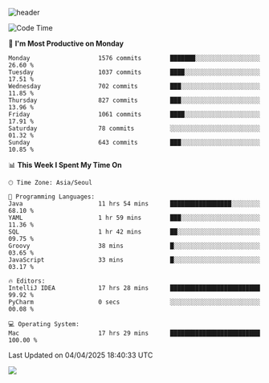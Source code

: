 ![header](https://capsule-render.vercel.app/api?type=Egg&color=timeAuto&height=300&section=header&text=PoPo&fontSize=90&animation=fadeIn)

  <!--START_SECTION:waka-->
![Code Time](http://img.shields.io/badge/Code%20Time-2%2C609%20hrs%2025%20mins-blue)

📅 **I'm Most Productive on Monday** 

```text
Monday                   1576 commits        ███████░░░░░░░░░░░░░░░░░░   26.60 % 
Tuesday                  1037 commits        ████░░░░░░░░░░░░░░░░░░░░░   17.51 % 
Wednesday                702 commits         ███░░░░░░░░░░░░░░░░░░░░░░   11.85 % 
Thursday                 827 commits         ███░░░░░░░░░░░░░░░░░░░░░░   13.96 % 
Friday                   1061 commits        ████░░░░░░░░░░░░░░░░░░░░░   17.91 % 
Saturday                 78 commits          ░░░░░░░░░░░░░░░░░░░░░░░░░   01.32 % 
Sunday                   643 commits         ███░░░░░░░░░░░░░░░░░░░░░░   10.85 % 
```


📊 **This Week I Spent My Time On** 

```text
🕑︎ Time Zone: Asia/Seoul

💬 Programming Languages: 
Java                     11 hrs 54 mins      █████████████████░░░░░░░░   68.10 % 
YAML                     1 hr 59 mins        ███░░░░░░░░░░░░░░░░░░░░░░   11.36 % 
SQL                      1 hr 42 mins        ██░░░░░░░░░░░░░░░░░░░░░░░   09.75 % 
Groovy                   38 mins             █░░░░░░░░░░░░░░░░░░░░░░░░   03.65 % 
JavaScript               33 mins             █░░░░░░░░░░░░░░░░░░░░░░░░   03.17 % 

🔥 Editors: 
IntelliJ IDEA            17 hrs 28 mins      █████████████████████████   99.92 % 
PyCharm                  0 secs              ░░░░░░░░░░░░░░░░░░░░░░░░░   00.08 % 

💻 Operating System: 
Mac                      17 hrs 29 mins      █████████████████████████   100.00 % 
```


 Last Updated on 04/04/2025 18:40:33 UTC
<!--END_SECTION:waka-->



<img src="https://capsule-render.vercel.app/api?type=Egg&color=timeAuto&height=300&section=footer&text=PoPo&fontSize=90&animation=fadeIn&reversal=true" />
